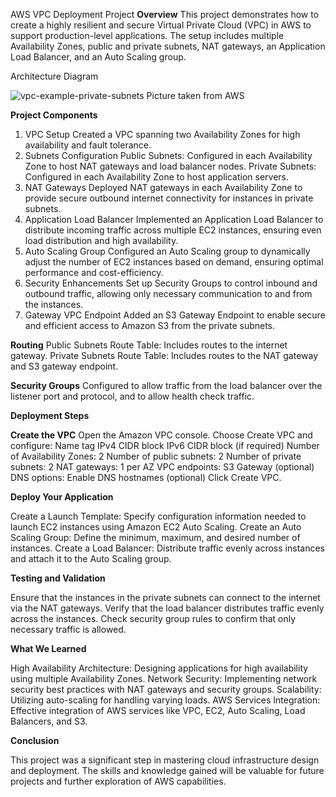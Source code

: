 AWS VPC Deployment Project
**Overview**
This project demonstrates how to create a highly resilient and secure Virtual Private Cloud (VPC) in AWS to support production-level applications. The setup includes multiple Availability Zones, public and private subnets, NAT gateways, an Application Load Balancer, and an Auto Scaling group.

Architecture Diagram

![vpc-example-private-subnets](https://github.com/ShubhamSingh444/AWS-project_May/assets/97628683/9b3e06a5-3e3b-4fa7-80b9-5ed4d152e188)
Picture taken from AWS

**Project Components**
1. VPC Setup
Created a VPC spanning two Availability Zones for high availability and fault tolerance.
2. Subnets Configuration
Public Subnets: Configured in each Availability Zone to host NAT gateways and load balancer nodes.
Private Subnets: Configured in each Availability Zone to host application servers.
3. NAT Gateways
Deployed NAT gateways in each Availability Zone to provide secure outbound internet connectivity for instances in private subnets.
4. Application Load Balancer
Implemented an Application Load Balancer to distribute incoming traffic across multiple EC2 instances, ensuring even load distribution and high availability.
5. Auto Scaling Group
Configured an Auto Scaling group to dynamically adjust the number of EC2 instances based on demand, ensuring optimal performance and cost-efficiency.
6. Security Enhancements
Set up Security Groups to control inbound and outbound traffic, allowing only necessary communication to and from the instances.
7. Gateway VPC Endpoint
Added an S3 Gateway Endpoint to enable secure and efficient access to Amazon S3 from the private subnets.

**Routing**
Public Subnets Route Table: Includes routes to the internet gateway.
Private Subnets Route Table: Includes routes to the NAT gateway and S3 gateway endpoint.

**Security Groups**
Configured to allow traffic from the load balancer over the listener port and protocol, and to allow health check traffic.

**Deployment Steps**

**Create the VPC**
Open the Amazon VPC console.
Choose Create VPC and configure:
Name tag
IPv4 CIDR block
IPv6 CIDR block (if required)
Number of Availability Zones: 2
Number of public subnets: 2
Number of private subnets: 2
NAT gateways: 1 per AZ
VPC endpoints: S3 Gateway (optional)
DNS options: Enable DNS hostnames (optional)
Click Create VPC.

**Deploy Your Application**

Create a Launch Template:
Specify configuration information needed to launch EC2 instances using Amazon EC2 Auto Scaling.
Create an Auto Scaling Group:
Define the minimum, maximum, and desired number of instances.
Create a Load Balancer:
Distribute traffic evenly across instances and attach it to the Auto Scaling group.

**Testing and Validation**

Ensure that the instances in the private subnets can connect to the internet via the NAT gateways.
Verify that the load balancer distributes traffic evenly across the instances.
Check security group rules to confirm that only necessary traffic is allowed.

**What We Learned**

High Availability Architecture: Designing applications for high availability using multiple Availability Zones.
Network Security: Implementing network security best practices with NAT gateways and security groups.
Scalability: Utilizing auto-scaling for handling varying loads.
AWS Services Integration: Effective integration of AWS services like VPC, EC2, Auto Scaling, Load Balancers, and S3.

**Conclusion**

This project was a significant step in mastering cloud infrastructure design and deployment. The skills and knowledge gained will be valuable for future projects and further exploration of AWS capabilities.
